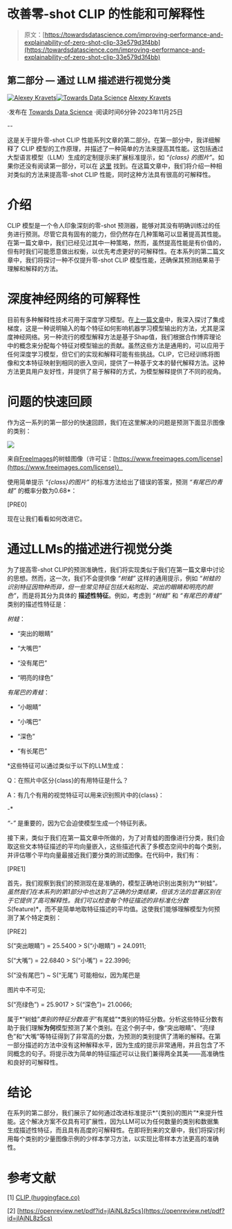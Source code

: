 # 改善零-shot CLIP 的性能和可解释性

> 原文：[https://towardsdatascience.com/improving-performance-and-explainability-of-zero-shot-clip-33e579d3f4bb](https://towardsdatascience.com/improving-performance-and-explainability-of-zero-shot-clip-33e579d3f4bb)

## 第二部分 — 通过 LLM 描述进行视觉分类

[](https://medium.com/@alexml0123?source=post_page-----33e579d3f4bb--------------------------------)[![Alexey Kravets](../Images/3b31f9b3c73c6c7ca709f845e6f70023.png)](https://medium.com/@alexml0123?source=post_page-----33e579d3f4bb--------------------------------)[](https://towardsdatascience.com/?source=post_page-----33e579d3f4bb--------------------------------)[![Towards Data Science](../Images/a6ff2676ffcc0c7aad8aaf1d79379785.png)](https://towardsdatascience.com/?source=post_page-----33e579d3f4bb--------------------------------) [Alexey Kravets](https://medium.com/@alexml0123?source=post_page-----33e579d3f4bb--------------------------------)

·发布在 [Towards Data Science](https://towardsdatascience.com/?source=post_page-----33e579d3f4bb--------------------------------) ·阅读时间6分钟·2023年11月25日

--

这是关于提升零-shot CLIP 性能系列文章的第二部分。在第一部分中，我详细解释了 CLIP 模型的工作原理，并描述了一种简单的方法来提高其性能。这包括通过大型语言模型（LLM）生成的定制提示来扩展标准提示，如 *“{class} 的图片”*。如果你还没有阅读第一部分，可以在 [这里](https://medium.com/towards-data-science/simple-way-of-improving-zero-shot-clip-performance-4eae474cb447) 找到。在这篇文章中，我们将介绍一种相对类似的方法来提高零-shot CLIP 性能，同时这种方法具有很高的可解释性。

# 介绍

CLIP 模型是一个令人印象深刻的零-shot 预测器，能够对其没有明确训练过的任务进行预测。尽管它具有固有的能力，但仍然存在几种策略可以显著提高其性能。在第一篇文章中，我们已经见过其中一种策略，然而，虽然提高性能是有价值的，但有时我们可能愿意做出权衡，以优先考虑更好的可解释性。在本系列的第二篇文章中，我们将探讨一种不仅提升零-shot CLIP 模型性能，还确保其预测结果易于理解和解释的方法。

# 深度神经网络的可解释性

目前有多种解释性技术可用于深度学习模型。在[上一篇文章](https://medium.com/towards-data-science/integrated-gradients-from-scratch-b46311e4ab4)中，我深入探讨了集成梯度，这是一种说明输入的每个特征如何影响机器学习模型输出的方法，尤其是深度神经网络。另一种流行的模型解释方法是基于Shap值，我们根据合作博弈理论中的概念来分配每个特征对模型输出的贡献。虽然这些方法是通用的，可以应用于任何深度学习模型，但它们的实现和解释可能有些挑战。CLIP，它已经训练将图像和文本特征映射到相同的嵌入空间，提供了一种基于文本的替代解释方法。这种方法更具用户友好性，并提供了易于解释的方式，为模型解释提供了不同的视角。

# 问题的快速回顾

作为这一系列的第一部分的快速回顾，我们在这里解决的问题是预测下面显示图像的类别：

![](../Images/5bd2eb765643b658df5c6cd4e04b9d8d.png)

来自[FreeImages](https://images.freeimages.com/images/large-previews/342/green-tree-frog2-1616738.jpg)的树蛙图像（许可证：[https://www.freeimages.com/license](https://www.freeimages.com/license)）

使用简单提示 *“{class}的图片”* 的标准方法给出了错误的答案，预测 *“有尾巴的青蛙”* 的概率分数为0.68*：

[PRE0]

现在让我们看看如何改进它。

# 通过LLMs的描述进行视觉分类

为了提高零-shot CLIP的预测准确性，我们将实现类似于我们在第一篇文章中讨论的思想。然而，这一次，我们不会提供像 *“树蛙”* 这样的通用提示，例如 *“树蛙的识别特征因物种而异，但一些常见特征包括大粘附趾、突出的眼睛和明亮的颜色”*，而是将其分为具体的 **描述性特征**。例如，考虑到 *“树蛙”* 和 *“有尾巴的青蛙”* 类别的描述性特征是：

*树蛙*：

+   “突出的眼睛”

+   “大嘴巴”

+   “没有尾巴”

+   “明亮的绿色”

*有尾巴的青蛙*：

+   “小眼睛”

+   “小嘴巴”

+   “深色”

+   “有长尾巴”

*这些特征可以通过类似于以下的LLM生成：

Q：在照片中区分{class}的有用特征是什么？

A：有几个有用的视觉特征可以用来识别照片中的{class}：

-*

*“-”* 是重要的，因为它会迫使模型生成一个特征列表。

接下来，类似于我们在第一篇文章中所做的，为了对青蛙的图像进行分类，我们会取这些文本特征描述的平均向量嵌入，这些描述代表了多模态空间中的每个类别，并评估哪个平均向量最接近我们要分类的测试图像。在代码中，我们有：

[PRE1]

首先，我们观察到我们的预测现在是准确的，模型正确地识别出类别为*“树蛙”*。虽然我们在本系列的第1部分中也达到了正确的分类结果，但该方法的显著区别在于它提供了高可解释性。我们可以检查每个特征描述的非标准化分数*S(feature)*，而不是简单地取特征描述的平均值。这使我们能够理解模型为何预测了某个特定类别：

[PRE2]

S(“突出眼睛”) = 25.5400 > S(“小眼睛”) = 24.0911;

S(“大嘴”) = 22.6840 > S(“小嘴”) = 22.3996;

S(“没有尾巴”) ~ S(“无尾”) 可能相似，因为尾巴是

图片中不可见;

S(“亮绿色”) = 25.9017 > S(“深色”)= 21.0066;

属于*“树蛙”*类别的特征分数高于*“有尾蛙”*类别的特征分数。分析这些特征分数有助于我们理解**为何**模型预测了某个类别。在这个例子中，像“突出眼睛”、“亮绿色”和“大嘴”等特征得到了非常高的分数，为预测的类别提供了清晰的解释。在第一部分描述的方法中没有这种解释水平，因为生成的提示非常通用，并且包含了不同概念的句子。将提示改为简单的特征描述可以让我们兼得两全其美——高准确性和良好的可解释性。

# 结论

在系列的第二部分，我们展示了如何通过改进标准提示*“{类别}的图片”*来提升性能。这个解决方案不仅具有可扩展性，因为LLM可以为任何数量的类别和数据集生成描述性特征，而且具有高度的可解释性。在即将到来的文章中，我们将探讨利用每个类别的少量图像示例的少样本学习方法，以实现比零样本方法更高的准确性。

# 参考文献

[1] [CLIP (huggingface.co)](https://huggingface.co/docs/transformers/model_doc/clip)

[2] [https://openreview.net/pdf?id=jlAjNL8z5cs](https://openreview.net/pdf?id=jlAjNL8z5cs)
